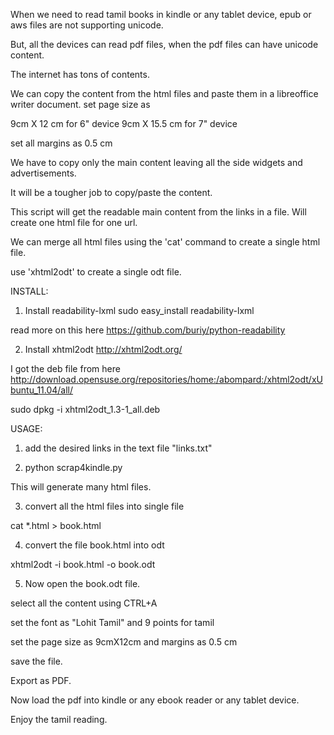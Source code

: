 When we need to read tamil books in kindle or any tablet device, 
epub or aws files are not supporting unicode.

But, all the devices can read pdf files, when the pdf files can have unicode content.

The internet has tons of contents.


We can copy the content from the html files and paste them in a libreoffice writer document.
set page size as 

9cm X 12 cm for 6" device
9cm X 15.5 cm for 7" device

set all margins as 0.5 cm

We have to copy only the main content leaving all the side widgets and advertisements.

It will be a tougher job to copy/paste the content.

This script will get the readable main content from the links in a file.
Will create one html file for one url.

We can merge all html files using the 'cat' command to create a single html file.

use 'xhtml2odt' to create a single odt file.


INSTALL:

1. Install readability-lxml
sudo easy_install readability-lxml

read more on this here
https://github.com/buriy/python-readability

2. Install xhtml2odt
http://xhtml2odt.org/

I got the deb file from here
http://download.opensuse.org/repositories/home:/abompard:/xhtml2odt/xUbuntu_11.04/all/

sudo dpkg -i  xhtml2odt_1.3-1_all.deb      



USAGE:

1. add the desired links in the text file "links.txt"

2. python scrap4kindle.py

This will generate many html files.

3. convert all the html files into single file

cat *.html > book.html

4. convert the file book.html into odt

xhtml2odt -i book.html -o book.odt

5. Now open the book.odt file.

select all the content using CTRL+A

set the font as "Lohit Tamil" and 9 points for tamil 

set the page size as 9cmX12cm and margins as 0.5 cm

save the file.

Export as PDF.

Now load the pdf into kindle or any ebook reader or any tablet device.

Enjoy the tamil reading.
































